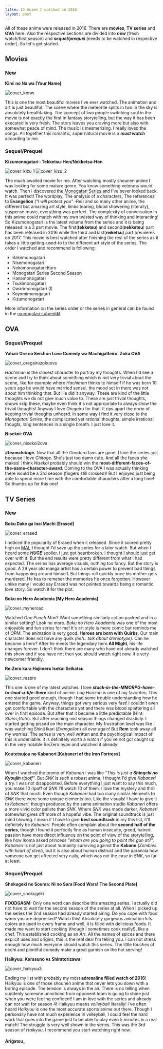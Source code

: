 ```yaml
---
title: 10 Anime I watched in 2016
layout: post
---
```


All of these anime were released in 2016. There are **movies**, **TV series** and **OVA** here. Also the respective sections are divided into ***new*** (fresh watch/first season) and ***sequel/prequel*** (needs to be watched in respective order). So let's get started.

## Movies

### New

**Kimi no Na wa [Your Name]**

![cover_knnw](https://myanimelist.cdn-dena.com/images/anime/7/79999.jpg)

This is one the most beautiful movies I've ever watched. The animation and art is just beautiful. The scene where the meteorite splits in two in the sky is absolutely breathtaking. The concept of two people switching soul in the movie is not exactly the first in fantasy storytelling, but the way it has been executed is very fresh. The story leaves you craving more but also with somewhat peace of mind. The music is mesmerizing. I really loved the songs. All together this romantic, supernatural movie is a ***must watch*** according to me.

### Sequel/Prequel

**Kizumonogatari : Tekketsu-Hen/Nekketsu-Hen**

![cover_kizu_1](https://myanimelist.cdn-dena.com/images/anime/11/80621.jpg) ![cover_kizu_2](https://myanimelist.cdn-dena.com/images/anime/8/80930.jpg)

The much awaited movie for me. After watching mostly shounen anime I was looking for some mature genre. You know something veterans would watch. Then I discovered the [Monogatari Series](https://en.wikipedia.org/wiki/Monogatari_(series)) and I've never looked back. It was perfect! The wordplay, The analysis of a characters, The references to **Evangelion** (*"I will protect you"* -Rei) and so many other anime, the different but amazing art style, limbs tearing, blood showering (literally), suspense music, everything was perfect. The complexity of conversation in this anime could match with my own twisted way of thinking and interacting! So Kizumonogatari is the latest volume from the series and it is being released in a 3 part movie. The first(**tekketsu**) and second(**nekketsu**) part has been released in 2016 while the third and last(**reiketsu**) part premieres on 2017. This movie is best watched after finishing the rest of the series as it takes a little getting-used-to to the different art style of the series. The order I watched and recommend is following:

+ Bakemonogatari
+ Nisemonogatari
+ Nekomonogatari:Kuro
+ Monogatari Series Second Season
+ Hanamonogatari
+ Tsukimonogatari
+ Owarimonogatari (I)
+ Koyomimonogatari
+ Kizumonogatari

More information on the series order or the series in general can be found in the [monogatari subreddit](https://www.reddit.com/r/araragi/comments/253p64/the_orders_to_monogatari_condensed_version)

## OVA

### Sequel/Prequel

**Yahari Ore no Seishun Love Comedy wa Machigatteiru. Zoku OVA**

![cover_oregairuzokuova](https://myanimelist.cdn-dena.com/images/anime/3/83076.jpg)

*Hachiman* is the closest character to portray my thoughts. When I'd see a scene and try to think about something which is not very trivial about the scene, like for example where *Hachiman* thinks to himself if he was born 10 years ago he would have married sensei, the mood set in there was not about him thinking that. But He did it anyway. These are kind of the little thoughts we do not give much value to. These are just trivial thoughts, shows skip these, maybe even think it's not appropriate to always show the trivial thoughts! Anyway I love *Oregairu* for that. It rips apart the norm of keeping trivial thoughts unheard. In some way I find it very close to the *Monogatari Series*, the complicated yet rational thoughts, simple irrational thougts, long sentences in a single breath. I just love it.

**Nisekoi: OVA**

![cover_nisekoi2ova](https://myanimelist.cdn-dena.com/images/anime/8/78149.jpg)

**#teamchitoge.** Now that all the *Onodera* fans are gone, I love the series just because I love *Chitoge*. She's just too damn cute. And all the faces she makes! I think *Nisekoi* probably should win the **most-different-faces-of-the-same-character-award**. Coming to the OVA I was actually thinking there would be a 3rd season (fingers still crossed)! But I enjoyed just being able to spend more time with the comfortable characters after a long time! So thumbs up for this one!


## TV Series

### New

**Boku Dake ga Inai Machi [Erased]**

![cover_erased](https://myanimelist.cdn-dena.com/images/anime/11/76932.jpg)

I noticed the popularity of Erased when it released. Since it scored pretty high on [MAL](https://myanimelist.net/anime/31043/Boku_dake_ga_Inai_Machi) I thought I'd save up the series for a later watch. But when I heard some ***HUGE*** spoiler, I just got heartbroken. I thought I should just get over with it. But the end results were pretty different from what I had expected. The series has average visuals, nothing too fancy. But the story is good. A 29 year old manga artist has a certain power to prevent bad things from happening around himself. But things roll quickly once his mother gets murdered. He has to remeber the memories he once forgotten. However unlike many I would say Erased was not pointed towards being a romantic love story. So watch it for the plot.


**Boku no Hero Academia [My Hero Academia]**

![cover_myheroac](https://myanimelist.cdn-dena.com/images/anime/10/78745.jpg)

Watched *One Punch Man*? Want something similarly action packed and in a similar setting? Look no more. *Boku no Hero Academia* was one of the most enjoyable and fun series for me! It's art style is more comic but reminds me of *OPM*. The animation is very good. **Heroes are born with Quirks**. Our main character does not have any quirk *(heh.. talk about stereotype)*. Can he become a hero? After he meets the legendary hero **All Might**, his life changes forever. I don't think there are many who have not already watched this show and if you have not then you should watch right now. It's very newcomer friendly.


**Re:Zero kara Hajimeru Isekai Seikatsu**

![cover_rezero](https://myanimelist.cdn-dena.com/images/anime/11/79410.jpg)

This one is one of my latest watches. I love ***stuck-in-the-MMORPG-have-to-lead-a-life-there*** kind of anime. *Log Horizon* is one of my favorites. This one started good enough, though I had some trouble understanding how he entered the game. Anyway, things got very serious very fast! I couldn't even get comfortable with the characters yet and there was blood splattering all over in first episode. But after that it became a little predictable (Hint: *Steins;Gate*). But after reaching mid season things changed drasticly. I started getting pissed on the main character. My frustration level was like I was watching Shinji Ikari (*Evangelion*) all over again! But **Rem** took away all my worries! The series is very well written and the psychlogical impact of this is undeniable. It is definitely worth a watch if you've not got caught up in the very notable Re:Zero hype and watched it already!


**Koutetsujou no Kabaneri [Kabaneri of the Iron Fortress]**

![cover_kabaneri](https://myanimelist.cdn-dena.com/images/anime/12/79164.jpg)

When I watched the promo of *Kabaneri* I was like *"This is just a **Shingeki no Kyoujin** ripoff"*. But *SNK* is such a robust anime, I thought I'd give *Kabaneri* a try. I was not disappointed. Before everything I just want to say this much, you make 10 ripoff of *SNK* I'll watch 10 of them. I love the mystery and thrill of *SNK* that much. Even though *Kabaneri* had too many similar elements to *SNK* there were some unique elements too. Like the visuals! I have to give it to *Kabaneri*, though produced by the same animation studio *Kabaneri* offers a more vivid color pallete than *SNK*. Where *SNK* was made darker, *Kabaneri* somewhat gives off more of a hopeful vibe. The original soundtrack is just mind blowing. I mean if I have to give **best soundtrack** in my this list, it'll definitely be *Kabaneri*. People often complain about the **second half of the series**, though I found it perfectly fine as human insecuity, greed, hatred, passion have more direct influence on the point of view of the storytelling, like how Ikoma asked princess *"whom are you going to point the gun at?"*. *Kabaneri* is not just about humanity surviving against the **Kabane** (*Zombies with heart of steel*), but it is also about human distrust and the paranoia how someone can get affected very eaily, which was not the case in *SNK*, so far at least.

### Sequel/Prequel

**Shokugeki no Souma: Ni no Sara [Food Wars! The Second Plate]**

![cover_shokugeki](https://myanimelist.cdn-dena.com/images/anime/8/79353.jpg)

**FOODGASM:** Only one word can describe this amazing series. I actually did not have to wait for the second season of the series at all. When I picked up the series the 2nd season had already started airing. Do you cope with food when you are depressed? Watch this! Absolutely gorgeous animation lots colors are used in every frame and well, it is filled with delicious foods. It made me want to start cooking (though I sometimes cook really!), like a chef. This established cooking as an *Art*. All the names of spices and there explicit uses and origins, this is the real deal I'm telling you. I can not stress enough how much everyone should watch this series. The little touches of ecchi and plentiful comedy make a great garnish on the hot serving!
  
**Haikyuu: Karasuno vs Shiratorizawa**
  
![cover_haikyuu3](https://myanimelist.cdn-dena.com/images/anime/2/79231.jpg)

Ending my list with probably my most **adrenaline filled watch of 2016**! Haikyuu is one of those shounen anime that never lets you down with a boring episode. The tension is always in the air. There is no telling when suddenly someone unnoticed from opponent team is going to shine just when you were feeling confident! I am in love with the series and already can not wait for season 4! Haikyuu means *volleyball* literally! I've often heard *Haikyuu* is one the most accurate sports anime out there. Though I personally have not much experience in volleyball, I could feel the hard work that goes into the game just to be able to play even 5 minutes in a real match! The struggle is very well shown in the series. This  was the 3rd season of *Haikyuu*. I recommend you start watching right now.

#### Arigatou_


